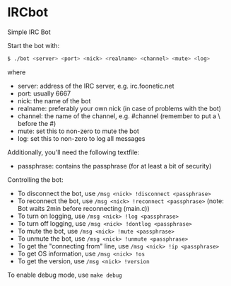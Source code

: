 IRCbot
======

Simple IRC Bot

Start the bot with:
  ```bash
  $ ./bot <server> <port> <nick> <realname> <channel> <mute> <log>
  ```
where 
* server: address of the IRC server, e.g. irc.foonetic.net
* port: usually 6667
* nick: the name of the bot
* realname: preferably your own nick (in case of problems with the bot)
* channel: the name of the channel, e.g. \#channel (remember to put a \ before the #)
* mute: set this to non-zero to mute the bot
* log: set this to non-zero to log all messages

Additionally, you'll need the following textfile:
* passphrase: contains the passphrase (for at least a bit of security)

Controlling the bot:
* To disconnect the bot, use `/msg <nick> !disconnect <passphrase>`
* To reconnect the bot, use `/msg <nick> !reconnect <passphrase>` (note: Bot waits 2min before reconnecting (main.c))
* To turn on logging,  use `/msg <nick> !log <passphrase>`
* To turn off logging,  use `/msg <nick> !dontlog <passphrase>`
* To mute the bot, use `/msg <nick> !mute <passphrase>`
* To unmute the bot, use `/msg <nick> !unmute <passphrase>`
* To get the "connecting from" line, use `/msg <nick> !ip <passphrase>`
* To get OS information, use `/msg <nick> !os`
* To get the version, use `/msg <nick> !version`

To enable debug mode, use `make debug`
